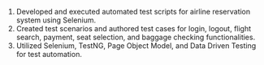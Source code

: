 1. Developed and executed automated test scripts for airline reservation system using Selenium.
2. Created test scenarios and authored test cases for login, logout, flight search, payment, seat selection, and baggage checking functionalities.
3. Utilized Selenium, TestNG, Page Object Model, and Data Driven Testing for test automation.
